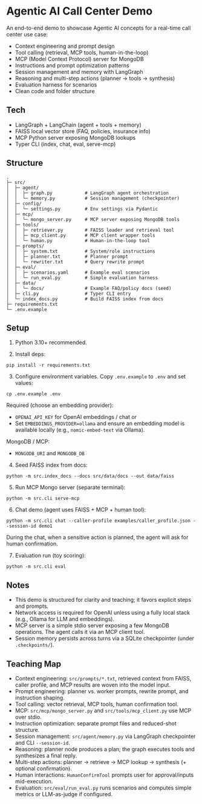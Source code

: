 # Agentic AI Call Center Demo

An end-to-end demo to showcase Agentic AI concepts for a real-time call center use case:

- Context engineering and prompt design
- Tool calling (retrieval, MCP tools, human-in-the-loop)
- MCP (Model Context Protocol) server for MongoDB
- Instructions and prompt optimization patterns
- Session management and memory with LangGraph
- Reasoning and multi-step actions (planner → tools → synthesis)
- Evaluation harness for scenarios
- Clean code and folder structure

## Tech

- LangGraph + LangChain (agent + tools + memory)
- FAISS local vector store (FAQ, policies, insurance info)
- MCP Python server exposing MongoDB lookups
- Typer CLI (index, chat, eval, serve-mcp)

## Structure

```
.
├─ src/
│  ├─ agent/
│  │  ├─ graph.py            # LangGraph agent orchestration
│  │  └─ memory.py           # Session management (checkpointer)
│  ├─ config/
│  │  └─ settings.py         # Env settings via Pydantic
│  ├─ mcp/
│  │  └─ mongo_server.py     # MCP server exposing MongoDB tools
│  ├─ tools/
│  │  ├─ retriever.py        # FAISS loader and retrieval tool
│  │  ├─ mcp_client.py       # MCP client wrapper tools
│  │  └─ human.py            # Human-in-the-loop tool
│  ├─ prompts/
│  │  ├─ system.txt          # System/role instructions
│  │  ├─ planner.txt         # Planner prompt
│  │  └─ rewriter.txt        # Query rewrite prompt
│  ├─ eval/
│  │  ├─ scenarios.yaml      # Example eval scenarios
│  │  └─ run_eval.py         # Simple evaluation harness
│  ├─ data/
│  │  └─ docs/               # Example FAQ/policy docs (seed)
│  ├─ cli.py                 # Typer CLI entry
│  └─ index_docs.py          # Build FAISS index from docs
├─ requirements.txt
└─ .env.example
```

## Setup

1) Python 3.10+ recommended.

2) Install deps:

```
pip install -r requirements.txt
```

3) Configure environment variables. Copy `.env.example` to `.env` and set values:

```
cp .env.example .env
```

Required (choose an embedding provider):
- `OPENAI_API_KEY` for OpenAI embeddings / chat
or
- Set `EMBEDDINGS_PROVIDER=ollama` and ensure an embedding model is available locally (e.g., `nomic-embed-text` via Ollama).

MongoDB / MCP:
- `MONGODB_URI` and `MONGODB_DB`

4) Seed FAISS index from docs:

```
python -m src.index_docs --docs src/data/docs --out data/faiss
```

5) Run MCP Mongo server (separate terminal):

```
python -m src.cli serve-mcp
```

6) Chat demo (agent uses FAISS + MCP + human tool):

```
python -m src.cli chat --caller-profile examples/caller_profile.json --session-id demo1
```

During the chat, when a sensitive action is planned, the agent will ask for human confirmation.

7) Evaluation run (toy scoring):

```
python -m src.cli eval
```

## Notes

- This demo is structured for clarity and teaching; it favors explicit steps and prompts.
- Network access is required for OpenAI unless using a fully local stack (e.g., Ollama for LLM and embeddings).
- MCP server is a simple stdio server exposing a few MongoDB operations. The agent calls it via an MCP client tool.
- Session memory persists across turns via a SQLite checkpointer (under `.checkpoints/`).

## Teaching Map

- Context engineering: `src/prompts/*.txt`, retrieved context from FAISS, caller profile, and MCP results are woven into the model input.
- Prompt engineering: planner vs. worker prompts, rewrite prompt, and instruction shaping.
- Tool calling: vector retrieval, MCP tools, human confirmation tool.
- MCP: `src/mcp/mongo_server.py` and `src/tools/mcp_client.py` use MCP over stdio.
- Instruction optimization: separate prompt files and reduced-shot structure.
- Session management: `src/agent/memory.py` via LangGraph checkpointer and CLI `--session-id`.
- Reasoning: planner node produces a plan; the graph executes tools and synthesizes a final reply.
- Multi-step actions: planner → retrieve → MCP lookup → synthesis (+ optional confirmation).
- Human interactions: `HumanConfirmTool` prompts user for approval/inputs mid-execution.
- Evaluation: `src/eval/run_eval.py` runs scenarios and computes simple metrics or LLM-as-judge if configured.

